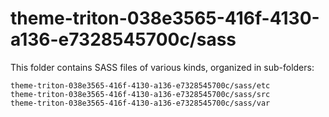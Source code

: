 # theme-triton-038e3565-416f-4130-a136-e7328545700c/sass

This folder contains SASS files of various kinds, organized in sub-folders:

    theme-triton-038e3565-416f-4130-a136-e7328545700c/sass/etc
    theme-triton-038e3565-416f-4130-a136-e7328545700c/sass/src
    theme-triton-038e3565-416f-4130-a136-e7328545700c/sass/var
